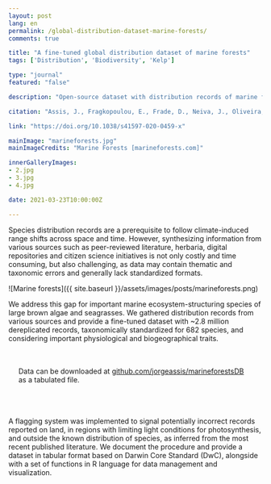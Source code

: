 ```yaml
---
layout: post
lang: en
permalink: /global-distribution-dataset-marine-forests/
comments: true

title: "A fine-tuned global distribution dataset of marine forests"
tags: ['Distribution', 'Biodiversity', 'Kelp']

type: "journal"
featured: "false"

description: "Open-source dataset with distribution records of marine forests compiled from literature, herbaria, digital repositories and citizen science initiatives."

citation: "Assis, J., Fragkopoulou, E., Frade, D., Neiva, J., Oliveira, A., Abecasis, D., et al. (2020). A fine-tuned global distribution dataset of marine forests. Scientific Data 7, 1–9."

link: "https://doi.org/10.1038/s41597-020-0459-x"

mainImage: "marineforests.jpg"
mainImageCredits: "Marine Forests [marineforests.com]"

innerGalleryImages:
- 2.jpg
- 3.jpg
- 4.jpg

date: 2021-03-23T10:00:00Z

---
```


Species distribution records are a prerequisite to follow climate-induced range shifts across space and time. However, synthesizing information from various sources such as peer-reviewed literature, herbaria, digital repositories and citizen science initiatives is not only costly and time consuming, but also challenging, as data may contain thematic and taxonomic errors and generally lack standardized formats.

![Marine forests]({{ site.baseurl }}/assets/images/posts/marineforests.png)

We address this gap for important marine ecosystem-structuring species of large brown algae and seagrasses. We gathered distribution records from various sources and provide a fine-tuned dataset with ~2.8 million dereplicated records, taxonomically standardized for 682 species, and considering important physiological and biogeographical traits.

<div style="padding: 20px" class="border-radius-05 bg-gray font-family-secondary font-small text-dark">

Data can be downloaded at <a target="_black" href="https://github.com/jorgeassis/marineforestsDB">github.com/jorgeassis/marineforestsDB</a> as a tabulated file.

</div>

<br>

A flagging system was implemented to signal potentially incorrect records reported on land, in regions with limiting light conditions for photosynthesis, and outside the known distribution of species, as inferred from the most recent published literature. We document the procedure and provide a dataset in tabular format based on Darwin Core Standard (DwC), alongside with a set of functions in R language for data management and visualization.
